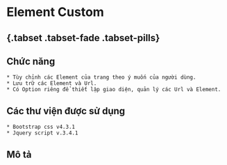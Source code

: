 # Element Custom <h2> {.tabset .tabset-fade .tabset-pills}
## Chức năng
	* Tùy chỉnh các Element của trang theo ý muốn của người dùng.
	* Lưu trữ các Element và Url.
	* Có Option riêng để thiết lập giao diện, quản lý các Url và Element.
## Các thư viện được sử dụng
	* Bootstrap css v4.3.1
	* Jquery script v.3.4.1
## Mô tả